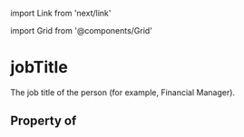 import Link from 'next/link'
  
import Grid from '@components/Grid'

# jobTitle

The job title of the person (for example, Financial Manager).

## Property of



